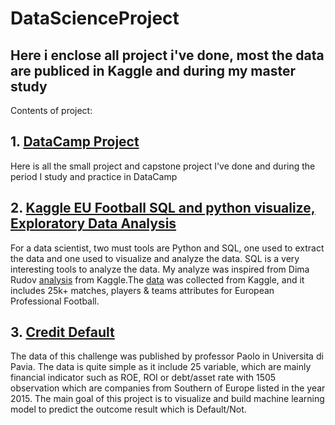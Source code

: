 # DataScienceProject

## Here i enclose all project i've done, most the data are publiced in Kaggle and during my master study
Contents of project:
## 1. [DataCamp Project](https://github.com/annguyen0302/DataScienceProject/tree/master/Datacamp%20project)

Here is all the small project and capstone project I've done and during the period I study and practice in DataCamp

## 2. [Kaggle EU Football SQL and python visualize, Exploratory Data Analysis](https://github.com/annguyen0302/DataScienceProject/blob/master/KaggleFootballSQL/Analysis%20and%20visualize%20SQL%20database%20by%20Python.ipynb)
For a data scientist, two must tools are Python and SQL, one used to extract the data and one used to visualize and analyze the data. SQL is a very interesting tools to analyze the data. My analyze was inspired from Dima Rudov [analysis](https://www.kaggle.com/dimarudov/data-analysis-using-sql) from Kaggle.The [data](https://www.kaggle.com/hugomathien/soccer) was collected from Kaggle, and it includes 25k+ matches, players & teams attributes for European Professional Football.

## 3. [Credit Default](https://github.com/annguyen0302/DataScienceProject/blob/master/Default%20Analysis/Exploratory%20%20Data%20and%20Basic%20Analysis%2C%20Logistic%20and%20Knn%20Method.ipynb)

The data of this challenge was published by professor Paolo in Universita di Pavia. The data is quite simple as it include 25 variable, which are mainly financial indicator such as ROE, ROI or debt/asset rate with 1505 observation which are companies from Southern of Europe listed in the year 2015. The main goal of this project is to visualize and build machine learning model to predict the outcome result which is Default/Not. 
